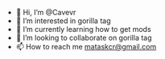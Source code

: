 - 👋 Hi, I’m @Cavevr
- 👀 I’m interested in gorilla tag
- 🌱 I’m currently learning how to get mods
- 💞️ I’m looking to collaborate on gorilla tag
- 📫 How to reach me mataskcr@gmail.com
<!---
Cavevr/Cavevr is a ✨ special ✨ repository because its `README.md` (this file) appears on your GitHub profile.
You can click the Preview link to take a look at your changes.
--->
